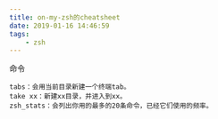 ```yaml
---
title: on-my-zsh的cheatsheet
date: 2019-01-16 14:46:59
tags:
	- zsh
---
```




命令

```
tabs：会用当前目录新建一个终端tab。
take xx：新建xx目录，并进入到xx。
zsh_stats：会列出你用的最多的20条命令，已经它们使用的频率。

```

